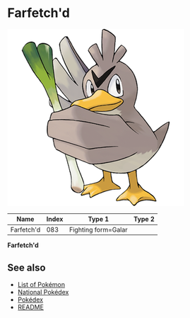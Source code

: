 # Farfetch'd


![Farfetch'd](images/083.png)

| **Name** | **Index** | **Type 1** | **Type 2** |
|----|----|----|----|
| Farfetch'd | 083 | Fighting form=Galar  |  |

**Farfetch'd** 

## See also

- [List of Pokémon](../pokemon.md)
- [National Pokédex](../national_pokedex.md)
- [Pokédex](../pokedex.md)
- [README](../README.md)
